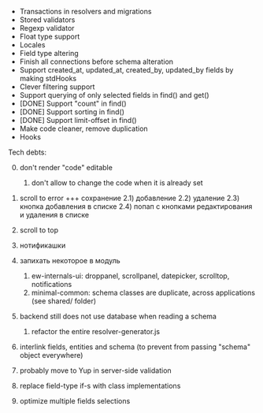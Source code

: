 * Transactions in resolvers and migrations
* Stored validators
* Regexp validator
* Float type support
* Locales
* Field type altering
* Finish all connections before schema alteration
* Support created_at, updated_at, created_by, updated_by fields by making stdHooks
* Clever filtering support
* Support querying of only selected fields in find() and get()
* [DONE] Support "count" in find()
* [DONE] Support sorting in find()
* [DONE] Support limit-offset in find()
* Make code cleaner, remove duplication
* Hooks

Tech debts:

0) don't render "code" editable
    1) don't allow to change the code when it is already set
1) scroll to error
+++ сохранение
2.1) добавление
2.2) удаление
2.3) кнопка добавления в списке
2.4) попап с кнопками редактирования и удаления в списке
3) scroll to top
5) нотификашки
4) запихать некоторое в модуль
    1) ew-internals-ui: droppanel, scrollpanel, datepicker, scrolltop, notifications
    2) minimal-common: schema classes are duplicate, across applications (see shared/ folder)
1) backend still does not use database when reading a schema
    1) refactor the entire resolver-generator.js

3) interlink fields, entities and schema (to prevent from passing "schema" object everywhere)
4) probably move to Yup in server-side validation
5) replace field-type if-s with class implementations
6) optimize multiple fields selections
